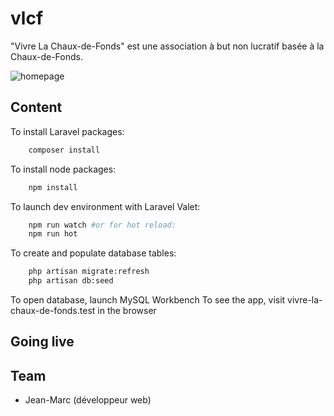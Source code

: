 # vlcf

"Vivre La Chaux-de-Fonds" est une association à but non lucratif basée à la Chaux-de-Fonds.

![homepage](public/images/homepage.png)

## Content

To install Laravel packages:
```bash
	composer install
```

To install node packages:
```bash
	npm install
```

To launch dev environment with Laravel Valet:
```bash
	npm run watch #or for hot reload:
	npm run hot
```

To create and populate database tables:
```bash
	php artisan migrate:refresh
	php artisan db:seed
```

To open database, launch MySQL Workbench
To see the app, visit vivre-la-chaux-de-fonds.test in the browser

## Going live


## Team
- Jean-Marc (développeur web)
